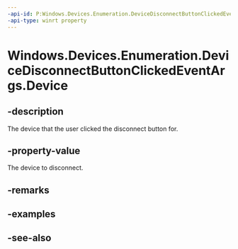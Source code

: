 ```yaml
---
-api-id: P:Windows.Devices.Enumeration.DeviceDisconnectButtonClickedEventArgs.Device
-api-type: winrt property
---
```


<!-- Property syntax
public Windows.Devices.Enumeration.DeviceInformation Device { get; }
-->

# Windows.Devices.Enumeration.DeviceDisconnectButtonClickedEventArgs.Device

## -description
The device that the user clicked the disconnect button for.

## -property-value
The device to disconnect.

## -remarks

## -examples

## -see-also
